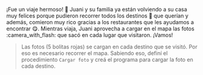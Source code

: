 <gs-toolbox toolbox-url="https://raw.githubusercontent.com/MumukiProject/mumuki-guia-gobstones-general/master/assets/toolbox_1587414845298.xml"></gs-toolbox>

<gs-attire attire-url="https://raw.githubusercontent.com/MumukiProject/mumuki-guia-gobstones-general/master/assets/attires/config_1587415470181.json"></gs-attire>

¡Fue un viaje hermoso! :star_struck: Juani y su familia ya están volviendo a su casa muy felices porque pudieron recorrer todos los destinos :round_pushpin: que querían y además, comieron muy rico gracias a los restaurantes que les ayudamos a encontrar :yum:. Mientras viaja, Juani aprovecha a cargar en el mapa las fotos :camera_with_flash: que sacó en cada lugar que visitaron. ¡Vamos!

> Las fotos (5 bolitas rojas) se cargan en cada destino que se visitó. Por eso es necesario recorrer el mapa. Sabiendo eso, definí el procedimiento `Cargar foto` y creá el programa para cargar la foto en cada destino.
